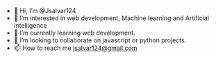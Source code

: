 - 👋 Hi, I’m @Jsalvar124
- 👀 I’m interested in web development, Machine learning and Artificial intelligence
- 🌱 I’m currently learning web development.
- 💞️ I’m looking to collaborate on javascript or python projects.
- 📫 How to reach me jsalvar124@gmail.com

<!---
Jsalvar124/Jsalvar124 is a ✨ special ✨ repository because its `README.md` (this file) appears on your GitHub profile.
You can click the Preview link to take a look at your changes.
--->
